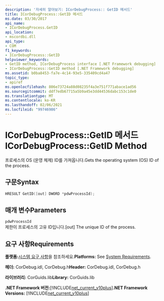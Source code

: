 ```yaml
---
description: '자세히 알아보기: ICorDebugProcess:: GetID 메서드'
title: ICorDebugProcess::GetID 메서드
ms.date: 03/30/2017
api_name:
- ICorDebugProcess.GetID
api_location:
- mscordbi.dll
api_type:
- COM
f1_keywords:
- ICorDebugProcess::GetID
helpviewer_keywords:
- GetID method, ICorDebugProcess interface [.NET Framework debugging]
- ICorDebugProcess::GetID method [.NET Framework debugging]
ms.assetid: b0ba8453-fa7e-4c14-93e5-335409cd4a47
topic_type:
- apiref
ms.openlocfilehash: 806e73724a88d08235f4a3e751f771abace1ad56
ms.sourcegitcommit: ddf7edb67715a5b9a45e3dd44536dabc153c1de0
ms.translationtype: MT
ms.contentlocale: ko-KR
ms.lasthandoff: 02/06/2021
ms.locfileid: "99746986"
---
```

# <a name="icordebugprocessgetid-method"></a><span data-ttu-id="78534-103">ICorDebugProcess::GetID 메서드</span><span class="sxs-lookup"><span data-stu-id="78534-103">ICorDebugProcess::GetID Method</span></span>

<span data-ttu-id="78534-104">프로세스의 OS (운영 체제) ID를 가져옵니다.</span><span class="sxs-lookup"><span data-stu-id="78534-104">Gets the operating system (OS) ID of the process.</span></span>  
  
## <a name="syntax"></a><span data-ttu-id="78534-105">구문</span><span class="sxs-lookup"><span data-stu-id="78534-105">Syntax</span></span>  
  
```cpp  
HRESULT GetID([out] DWORD *pdwProcessId);  
```  
  
## <a name="parameters"></a><span data-ttu-id="78534-106">매개 변수</span><span class="sxs-lookup"><span data-stu-id="78534-106">Parameters</span></span>  

 `pdwProcessId`  
 <span data-ttu-id="78534-107">제한이 프로세스의 고유 ID입니다.</span><span class="sxs-lookup"><span data-stu-id="78534-107">[out] The unique ID of the process.</span></span>  
  
## <a name="requirements"></a><span data-ttu-id="78534-108">요구 사항</span><span class="sxs-lookup"><span data-stu-id="78534-108">Requirements</span></span>  

 <span data-ttu-id="78534-109">**플랫폼:**[시스템 요구 사항](../../get-started/system-requirements.md)을 참조하세요.</span><span class="sxs-lookup"><span data-stu-id="78534-109">**Platforms:** See [System Requirements](../../get-started/system-requirements.md).</span></span>  
  
 <span data-ttu-id="78534-110">**헤더:** CorDebug.idl, CorDebug.h</span><span class="sxs-lookup"><span data-stu-id="78534-110">**Header:** CorDebug.idl, CorDebug.h</span></span>  
  
 <span data-ttu-id="78534-111">**라이브러리:** CorGuids.lib</span><span class="sxs-lookup"><span data-stu-id="78534-111">**Library:** CorGuids.lib</span></span>  
  
 <span data-ttu-id="78534-112">**.NET Framework 버전:**[!INCLUDE[net_current_v10plus](../../../../includes/net-current-v10plus-md.md)]</span><span class="sxs-lookup"><span data-stu-id="78534-112">**.NET Framework Versions:** [!INCLUDE[net_current_v10plus](../../../../includes/net-current-v10plus-md.md)]</span></span>
